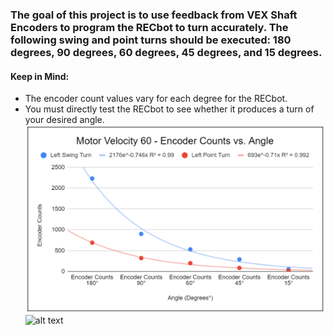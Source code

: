 ### The goal of this project is to use feedback from VEX Shaft Encoders to program the RECbot to turn accurately. The following swing and point turns should be executed: 180 degrees, 90 degrees, 60 degrees, 45 degrees, and 15 degrees.

#### Keep in Mind:

- The encoder count values vary for each degree for the RECbot.
- You must directly test the RECbot to see whether it produces a turn of your desired angle.
  ![alt text](Turning_With_Encoders/encoder_counts_vs_angle_graph.png)
  ![alt text](image.png)

